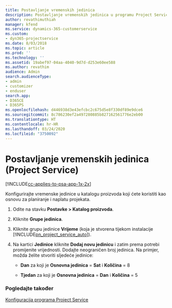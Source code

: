 ```yaml
---
title: Postavljanje vremenskih jedinica
description: Postavljanje vremenskih jedinica u programu Project Service
author: revathimuthiah
manager: kfend
ms.service: dynamics-365-customerservice
ms.custom:
- dyn365-projectservice
ms.date: 8/03/2018
ms.topic: article
ms.prod: ''
ms.technology: ''
ms.assetid: 19abef97-04aa-4040-9d7d-d253e60ee588
ms.author: revathim
audience: Admin
search.audienceType:
- admin
- customizer
- enduser
search.app:
- D365CE
- D365PS
ms.openlocfilehash: d446938d3e43efcbc2c675d5e8f330df89e9dce6
ms.sourcegitcommit: 8c786230ef2a497280885b827162561776e2eb00
ms.translationtype: HT
ms.contentlocale: hr-HR
ms.lasthandoff: 03/24/2020
ms.locfileid: "3750092"
---
```

# <a name="set-up-time-units-project-service"></a>Postavljanje vremenskih jedinica (Project Service)

[!INCLUDE[cc-applies-to-psa-app-1x-2x](../includes/cc-applies-to-psa-app-1x-2x.md)]

Konfigurirajte vremenske jedinice u katalogu proizvoda koji ćete koristiti kao osnovu za planiranje i naplatu projekata.  
  
1. Odite na stavku **Postavke > Katalog proizvoda**.  
  
2. Kliknite **Grupe jedinica**.  
  
3. Kliknite grupu jedinice **Vrijeme** (koja je stvorena tijekom instalacije [!INCLUDE[pn_project_service_auto](../includes/pn-project-service-auto.md)]).  
  
4. Na kartici **Jedinice** kliknite **Dodaj novu jedinicu** i zatim prema potrebi promijenite vrijednosti. Dodajte neograničen broj jedinica. Na primjer, možda želite stvoriti sljedeće jedinice:  
  
   - **Dan** za koji je **Osnovna jedinica** = **Sat** i **Količina** = 8  
  
   - **Tjedan** za koji je **Osnovna jedinica** = **Dan** i **Količina** = 5  
  
### <a name="see-also"></a>Pogledajte također  
 [Konfiguracija programa Project Service](../project-service/configure.md)

